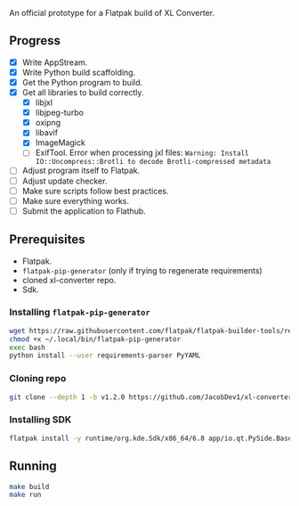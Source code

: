 An official prototype for a Flatpak build of XL Converter.

## Progress

- [x] Write AppStream.
- [x] Write Python build scaffolding.
- [x] Get the Python program to build.
- [x] Get all libraries to build correctly.
    - [x] libjxl
    - [x] libjpeg-turbo
    - [x] oxipng
    - [x] libavif
    - [x] ImageMagick
    - [ ] ExifTool. Error when processing jxl files: `Warning: Install IO::Uncompress::Brotli to decode Brotli-compressed metadata`
- [ ] Adjust program itself to Flatpak.
- [ ] Adjust update checker.
- [ ] Make sure scripts follow best practices.
- [ ] Make sure everything works.
- [ ] Submit the application to Flathub.

## Prerequisites

- Flatpak.
- `flatpak-pip-generator` (only if trying to regenerate requirements)
- cloned xl-converter repo.
- Sdk.

### Installing `flatpak-pip-generator`

```bash
wget https://raw.githubusercontent.com/flatpak/flatpak-builder-tools/refs/heads/master/pip/flatpak-pip-generator -O ~/.local/bin/flatpak-pip-generator
chmod +x ~/.local/bin/flatpak-pip-generator
exec bash
python install --user requirements-parser PyYAML
```

### Cloning repo

```bash
git clone --depth 1 -b v1.2.0 https://github.com/JacobDev1/xl-converter.git
```

### Installing SDK

```bash
flatpak install -y runtime/org.kde.Sdk/x86_64/6.8 app/io.qt.PySide.BaseApp/x86_64/6.8 org.freedesktop.Sdk.Extension.rust-stable//24.08
```

## Running

```bash
make build
make run
```
